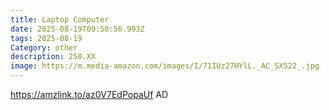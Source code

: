 ```yaml
---
title: Laptop Computer
date: 2025-08-19T09:50:56.993Z
tags: 2025-08-19
Category: other
description: 250.XX
image: https://m.media-amazon.com/images/I/71IUz27HYlL._AC_SX522_.jpg
---
```

https://amzlink.to/az0V7EdPopaUf
AD